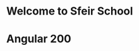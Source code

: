 <!-- .slide: class="first-slide" sfeir-level="2" sfeir-techno="Angular" -->
# **Welcome to Sfeir School**
# **Angular 200**

